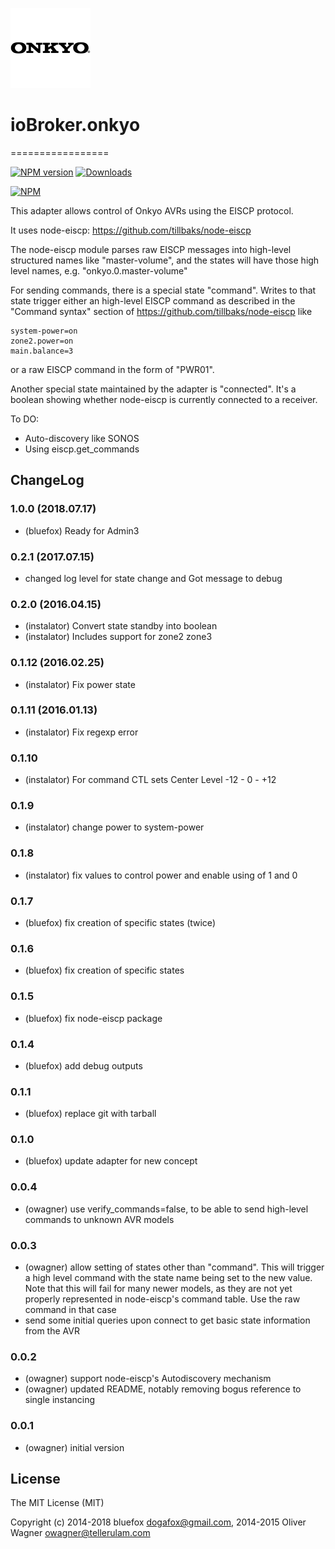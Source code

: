 ![Logo](media/onkyo.png)
# ioBroker.onkyo
=================

[![NPM version](http://img.shields.io/npm/v/iobroker.onkyo.svg)](https://www.npmjs.com/package/iobroker.onkyo)
[![Downloads](https://img.shields.io/npm/dm/iobroker.onkyo.svg)](https://www.npmjs.com/package/iobroker.onkyo)

[![NPM](https://nodei.co/npm/iobroker.onkyo.png?downloads=true)](https://nodei.co/npm/iobroker.onkyo/)

This adapter allows control of Onkyo AVRs using the EISCP protocol.

It uses node-eiscp: https://github.com/tillbaks/node-eiscp

The node-eiscp module parses raw EISCP messages into high-level
structured names like "master-volume", and the states will have those
high level names, e.g. "onkyo.0.master-volume"

For sending commands, there is a special state "command". Writes to that state
trigger either an high-level EISCP command as described in the "Command syntax" section
of https://github.com/tillbaks/node-eiscp like

    system-power=on
    zone2.power=on
    main.balance=3

or a raw EISCP command in the form of "PWR01".

Another special state maintained by the adapter is "connected". It's a boolean
showing whether node-eiscp is currently connected to a receiver.

To DO:
- Auto-discovery like SONOS
- Using eiscp.get_commands

## ChangeLog
### 1.0.0 (2018.07.17)
* (bluefox) Ready for Admin3

### 0.2.1 (2017.07.15)
* changed log level for state change and Got message to debug

### 0.2.0 (2016.04.15)
* (instalator) Convert state standby into boolean
* (instalator) Includes support for zone2 zone3

### 0.1.12 (2016.02.25)
* (instalator) Fix power state

### 0.1.11 (2016.01.13)
* (instalator) Fix regexp error

### 0.1.10
* (instalator) For command CTL sets Center Level -12 - 0 - +12

### 0.1.9
* (instalator) change power to system-power

### 0.1.8
* (instalator) fix values to control power and enable using of 1 and 0

### 0.1.7
* (bluefox) fix creation of specific states (twice)

### 0.1.6
* (bluefox) fix creation of specific states

### 0.1.5
* (bluefox) fix node-eiscp package

### 0.1.4
* (bluefox) add debug outputs

### 0.1.1
* (bluefox) replace git with tarball

### 0.1.0
* (bluefox) update adapter for new concept

### 0.0.4
* (owagner) use verify_commands=false, to be able to send high-level commands to unknown AVR models

### 0.0.3
* (owagner) allow setting of states other than "command". This will trigger a high level
  command with the state name being set to the new value. Note that this will fail for
  many newer models, as they are not yet properly represented in node-eiscp's
  command table. Use the raw command in that case
* send some initial queries upon connect to get basic state information from the AVR

### 0.0.2
* (owagner) support node-eiscp's Autodiscovery mechanism
* (owagner) updated README, notably removing bogus reference to single instancing

### 0.0.1
* (owagner) initial version

## License

The MIT License (MIT)

Copyright (c) 2014-2018 bluefox <dogafox@gmail.com>,
              2014-2015 Oliver Wagner <owagner@tellerulam.com>

